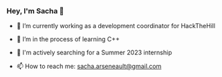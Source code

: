 ### Hey, I'm Sacha 🦕

<!--
**xsachax/xsachax** is a ✨ _special_ ✨ repository because its `README.md` (this file) appears on your GitHub profile.
Here are some ideas to get you started:
-->

- 🔭 I’m currently working as a development coordinator for HackTheHill

- 🌱 I’m in the process of learning C++

- 🤔 I'm actively searching for a Summer 2023 internship

- 📫 How to reach me: sacha.arseneault@gmail.com

<!-- GITHUB STATS
![GitHub stats](https://github-readme-stats.vercel.app/api?username=xsachax&show_icons=true&theme=tokyonight)
-->

<!-- MOST USED LANGUAGES
![Top Langs](https://github-readme-stats.vercel.app/api/top-langs/?username=xsachax&theme=tokyonight)
-->
